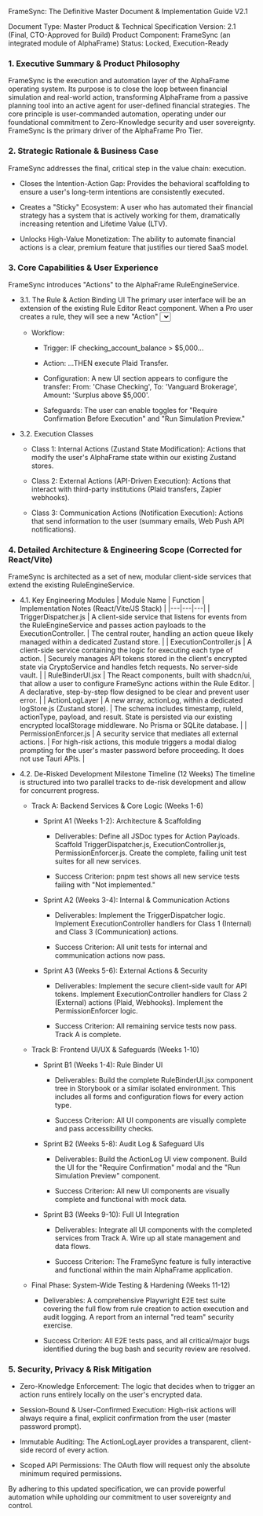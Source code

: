 FrameSync: The Definitive Master Document & Implementation Guide V2.1

Document Type: Master Product & Technical Specification
Version: 2.1 (Final, CTO-Approved for Build)
Product Component: FrameSync (an integrated module of AlphaFrame)
Status: Locked, Execution-Ready

### 1. Executive Summary & Product Philosophy

FrameSync is the execution and automation layer of the AlphaFrame operating system. Its purpose is to close the loop between financial simulation and real-world action, transforming AlphaFrame from a passive planning tool into an active agent for user-defined financial strategies. The core principle is user-commanded automation, operating under our foundational commitment to Zero-Knowledge security and user sovereignty. FrameSync is the primary driver of the AlphaFrame Pro Tier.

### 2. Strategic Rationale & Business Case

FrameSync addresses the final, critical step in the value chain: execution.

-   Closes the Intention-Action Gap: Provides the behavioral scaffolding to ensure a user's long-term intentions are consistently executed.
    
-   Creates a "Sticky" Ecosystem: A user who has automated their financial strategy has a system that is actively working for them, dramatically increasing retention and Lifetime Value (LTV).
    
-   Unlocks High-Value Monetization: The ability to automate financial actions is a clear, premium feature that justifies our tiered SaaS model.
    

### 3. Core Capabilities & User Experience

FrameSync introduces "Actions" to the AlphaFrame RuleEngineService.

-   3.1. The Rule & Action Binding UI
    The primary user interface will be an extension of the existing Rule Editor React component. When a Pro user creates a rule, they will see a new "Action" <Select> component powered by shadcn/ui.
    
    -   Workflow:
        
        -   Trigger: IF checking_account_balance > $5,000...
            
        -   Action: ...THEN execute Plaid Transfer.
            
        -   Configuration: A new UI section appears to configure the transfer: From: 'Chase Checking', To: 'Vanguard Brokerage', Amount: 'Surplus above $5,000'.
            
        -   Safeguards: The user can enable toggles for "Require Confirmation Before Execution" and "Run Simulation Preview."
            
        
    
-   3.2. Execution Classes
    
    -   Class 1: Internal Actions (Zustand State Modification): Actions that modify the user's AlphaFrame state within our existing Zustand stores.
        
    -   Class 2: External Actions (API-Driven Execution): Actions that interact with third-party institutions (Plaid transfers, Zapier webhooks).
        
    -   Class 3: Communication Actions (Notification Execution): Actions that send information to the user (summary emails, Web Push API notifications).
        
    

### 4. Detailed Architecture & Engineering Scope (Corrected for React/Vite)

FrameSync is architected as a set of new, modular client-side services that extend the existing RuleEngineService.

-   4.1. Key Engineering Modules
    | Module Name | Function | Implementation Notes (React/Vite/JS Stack) |
    |---|---|---|
    | TriggerDispatcher.js | A client-side service that listens for events from the RuleEngineService and passes action payloads to the ExecutionController. | The central router, handling an action queue likely managed within a dedicated Zustand store. |
    | ExecutionController.js | A client-side service containing the logic for executing each type of action. | Securely manages API tokens stored in the client's encrypted state via CryptoService and handles fetch requests. No server-side vault. |
    | RuleBinderUI.jsx | The React components, built with shadcn/ui, that allow a user to configure FrameSync actions within the Rule Editor. | A declarative, step-by-step flow designed to be clear and prevent user error. |
    | ActionLogLayer | A new array, actionLog, within a dedicated logStore.js (Zustand store). | The schema includes timestamp, ruleId, actionType, payload, and result. State is persisted via our existing encrypted localStorage middleware. No Prisma or SQLite database. |
    | PermissionEnforcer.js | A security service that mediates all external actions. | For high-risk actions, this module triggers a modal dialog prompting for the user's master password before proceeding. It does not use Tauri APIs. |
    
-   4.2. De-Risked Development Milestone Timeline (12 Weeks)
    The timeline is structured into two parallel tracks to de-risk development and allow for concurrent progress.
    
    -   Track A: Backend Services & Core Logic (Weeks 1-6)
        
        -   Sprint A1 (Weeks 1-2): Architecture & Scaffolding
            
            -   Deliverables: Define all JSDoc types for Action Payloads. Scaffold TriggerDispatcher.js, ExecutionController.js, PermissionEnforcer.js. Create the complete, failing unit test suites for all new services.
                
            -   Success Criterion: pnpm test shows all new service tests failing with "Not implemented."
                
            
        -   Sprint A2 (Weeks 3-4): Internal & Communication Actions
            
            -   Deliverables: Implement the TriggerDispatcher logic. Implement ExecutionController handlers for Class 1 (Internal) and Class 3 (Communication) actions.
                
            -   Success Criterion: All unit tests for internal and communication actions now pass.
                
            
        -   Sprint A3 (Weeks 5-6): External Actions & Security
            
            -   Deliverables: Implement the secure client-side vault for API tokens. Implement ExecutionController handlers for Class 2 (External) actions (Plaid, Webhooks). Implement the PermissionEnforcer logic.
                
            -   Success Criterion: All remaining service tests now pass. Track A is complete.
                
            
        
    -   Track B: Frontend UI/UX & Safeguards (Weeks 1-10)
        
        -   Sprint B1 (Weeks 1-4): Rule Binder UI
            
            -   Deliverables: Build the complete RuleBinderUI.jsx component tree in Storybook or a similar isolated environment. This includes all forms and configuration flows for every action type.
                
            -   Success Criterion: All UI components are visually complete and pass accessibility checks.
                
            
        -   Sprint B2 (Weeks 5-8): Audit Log & Safeguard UIs
            
            -   Deliverables: Build the ActionLog UI view component. Build the UI for the "Require Confirmation" modal and the "Run Simulation Preview" component.
                
            -   Success Criterion: All new UI components are visually complete and functional with mock data.
                
            
        -   Sprint B3 (Weeks 9-10): Full UI Integration
            
            -   Deliverables: Integrate all UI components with the completed services from Track A. Wire up all state management and data flows.
                
            -   Success Criterion: The FrameSync feature is fully interactive and functional within the main AlphaFrame application.
                
            
        
    -   Final Phase: System-Wide Testing & Hardening (Weeks 11-12)
        
        -   Deliverables: A comprehensive Playwright E2E test suite covering the full flow from rule creation to action execution and audit logging. A report from an internal "red team" security exercise.
            
        -   Success Criterion: All E2E tests pass, and all critical/major bugs identified during the bug bash and security review are resolved.
            
        
    

### 5. Security, Privacy & Risk Mitigation

-   Zero-Knowledge Enforcement: The logic that decides when to trigger an action runs entirely locally on the user's encrypted data.
    
-   Session-Bound & User-Confirmed Execution: High-risk actions will always require a final, explicit confirmation from the user (master password prompt).
    
-   Immutable Auditing: The ActionLogLayer provides a transparent, client-side record of every action.
    
-   Scoped API Permissions: The OAuth flow will request only the absolute minimum required permissions.
    

By adhering to this updated specification, we can provide powerful automation while upholding our commitment to user sovereignty and control.
